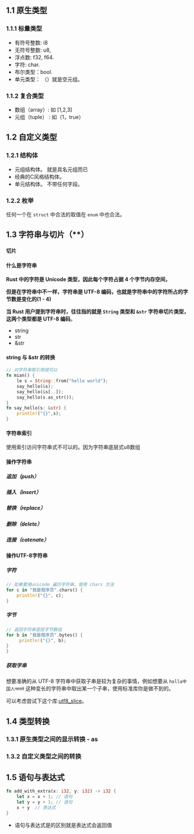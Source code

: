 ## 1.1 原生类型

### 1.1.1 标量类型

- 有符号整数: i8
- 无符号整数: u8,
- 浮点数: f32, f64.
- 字符: char.
- 布尔类型：bool.
- 单元类型： （）就是空元组。

### 1.1.2 复合类型

- 数组（array）: 如 [1,2,3]
- 元组（tuple） : 如（1，true）

## 1.2 自定义类型

### 1.2.1 结构体

- 元组结构体。 就是具名元组而已
- 经典的C风格结构体。
- 单元结构体。 不带任何字段。

### 1.2.2 枚举

任何一个在 `struct` 中合法的取值在 `enum` 中也合法。



## 1.3 字符串与切片（**）

#### 切片



#### 什么是字符串

**Rust 中的字符是 Unicode 类型，因此每个字符占据 4 个字节内存空间，**

**但是在字符串中不一样，字符串是 UTF-8 编码，也就是字符串中的字符所占的字节数是变化的(1 - 4)**

**当 Rust 用户提到字符串时，往往指的就是 `String` 类型和 `&str` 字符串切片类型，这两个类型都是 UTF-8 编码**。

- string 
- str
- &str

#### string 与 &str 的转换

```rust
// 对字符串取引用就可以
fn mian() {
    le s = String::from("hello world");
    say_hello(&s);
    say_hello(&s[..]);
    say_hello(s.as_str());
}
fn say_hello(s: &str) {
    println!("{}",s);
}
```

#### 字符串索引

使用索引访问字符串式不可以的。因为字符串底层式u8数组

#### 操作字符串

##### 追加（push）



##### 插入（insert）



##### 替换（replace）



##### 删除（delete）



##### 连接（catenate）



####  操作UTF-8字符串

##### 字符

```RUST
// 如果要用unicode 遍历字符串，使用 chars 方法
for c in "我是程序员".chars() {
    println!("{}", c);
}
```

##### 字节

```rust
// 返回字符串底层字节数组
for b in "我是程序员".bytes() {
     println!("{}", b);
}
}
```

##### 获取字串

想要准确的从 UTF-8 字符串中获取子串是较为复杂的事情，例如想要从 `holla中国人नमस्ते` 这种变长的字符串中取出某一个子串，使用标准库你是做不到的。 

可以考虑尝试下这个库:[utf8_slice](https://crates.io/crates/utf8_slice)。

## 1.4 类型转换

### 1.3.1 原生类型之间的显示转换 - as



### 1.3.2 自定义类型之间的转换



## 1.5 语句与表达式

```rust
fn add_with_extra(x: i32, y: i32) -> i32 {
    let x = x + 1; // 语句
    let y = y + 1; // 语句
    x + y  // 表达式
}
```

- 语句与表达式是的区别就是表达式会返回值





